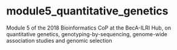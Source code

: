 # module5_quantitative_genetics
Module 5 of the 2018 Bioinformatics CoP at the BecA-ILRI Hub, on quantitative genetics, genotyping-by-sequencing, genome-wide association studies and genomic selection
